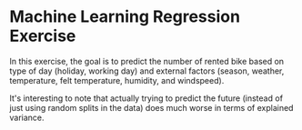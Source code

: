 # Machine Learning Regression Exercise

In this exercise, the goal is to predict the number of rented bike based on type of day (holiday, working day) and external factors (season, weather, temperature, felt temperature, humidity, and windspeed).

It's interesting to note that actually trying to predict the future (instead of just using random splits in the data) does much worse in terms of explained variance.
